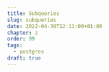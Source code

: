 ```yaml
---
title: Subqueries
slug: subqueries
date: 2022-04-30T12:11:00+01:00
chapter: z
order: 99
tags:
  - postgres
draft: true
---
```

